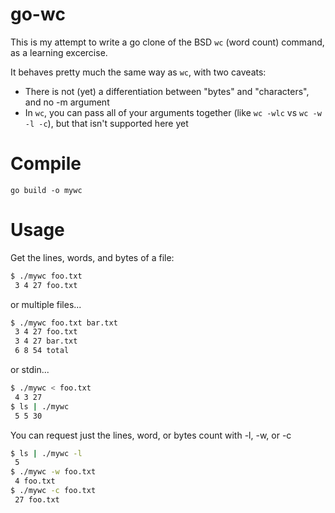 # go-wc

This is my attempt to write a go clone of the BSD `wc` (word count) command, as a learning excercise.

It behaves pretty much the same way as `wc`, with two caveats:

- There is not (yet) a differentiation between "bytes" and "characters", and no -m argument
- In `wc`, you can pass all of your arguments together (like `wc -wlc` vs `wc -w -l -c`), but that isn't supported here yet

# Compile

`go build -o mywc`

# Usage


Get the lines, words, and bytes of a file:
```sh
$ ./mywc foo.txt   
 3 4 27 foo.txt
```

or multiple files...
```sh
$ ./mywc foo.txt bar.txt 
 3 4 27 foo.txt
 3 4 27 bar.txt
 6 8 54 total
```
or stdin...
```sh
$ ./mywc < foo.txt       
 4 3 27 
$ ls | ./mywc 
 5 5 30 
```
You can request just the lines, word, or bytes count with -l, -w, or -c

```sh
$ ls | ./mywc -l
 5 
$ ./mywc -w foo.txt   
 4 foo.txt
$ ./mywc -c foo.txt
 27 foo.txt
```
